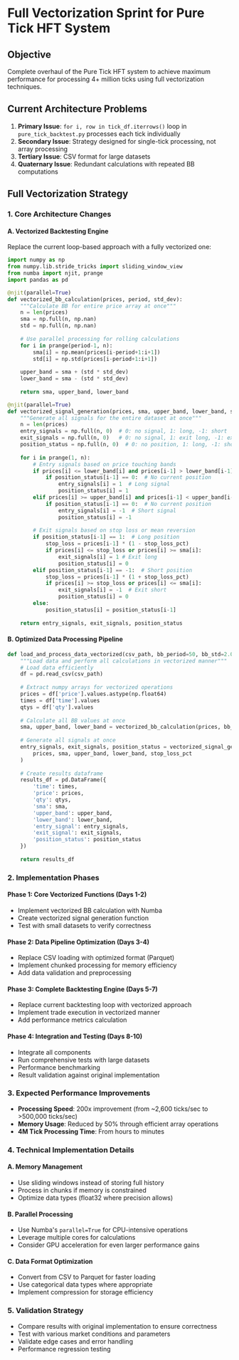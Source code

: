 # Full Vectorization Sprint for Pure Tick HFT System

## Objective
Complete overhaul of the Pure Tick HFT system to achieve maximum performance for processing 4+ million ticks using full vectorization techniques.

## Current Architecture Problems
1. **Primary Issue**: `for i, row in tick_df.iterrows()` loop in `pure_tick_backtest.py` processes each tick individually
2. **Secondary Issue**: Strategy designed for single-tick processing, not array processing
3. **Tertiary Issue**: CSV format for large datasets
4. **Quaternary Issue**: Redundant calculations with repeated BB computations

## Full Vectorization Strategy

### 1. Core Architecture Changes

#### A. Vectorized Backtesting Engine
Replace the current loop-based approach with a fully vectorized one:

```python
import numpy as np
from numpy.lib.stride_tricks import sliding_window_view
from numba import njit, prange
import pandas as pd

@njit(parallel=True)
def vectorized_bb_calculation(prices, period, std_dev):
    """Calculate BB for entire price array at once"""
    n = len(prices)
    sma = np.full(n, np.nan)
    std = np.full(n, np.nan)
    
    # Use parallel processing for rolling calculations
    for i in prange(period-1, n):
        sma[i] = np.mean(prices[i-period+1:i+1])
        std[i] = np.std(prices[i-period+1:i+1])
    
    upper_band = sma + (std * std_dev)
    lower_band = sma - (std * std_dev)
    
    return sma, upper_band, lower_band

@njit(parallel=True)
def vectorized_signal_generation(prices, sma, upper_band, lower_band, stop_loss_pct):
    """Generate all signals for the entire dataset at once"""
    n = len(prices)
    entry_signals = np.full(n, 0)  # 0: no signal, 1: long, -1: short
    exit_signals = np.full(n, 0)   # 0: no signal, 1: exit long, -1: exit short
    position_status = np.full(n, 0)  # 0: no position, 1: long, -1: short
    
    for i in prange(1, n):
        # Entry signals based on price touching bands
        if prices[i] <= lower_band[i] and prices[i-1] > lower_band[i-1]:
            if position_status[i-1] == 0:  # No current position
                entry_signals[i] = 1  # Long signal
                position_status[i] = 1
        elif prices[i] >= upper_band[i] and prices[i-1] < upper_band[i-1]:
            if position_status[i-1] == 0:  # No current position
                entry_signals[i] = -1  # Short signal
                position_status[i] = -1
                
        # Exit signals based on stop loss or mean reversion
        if position_status[i-1] == 1:  # Long position
            stop_loss = prices[i-1] * (1 - stop_loss_pct)
            if prices[i] <= stop_loss or prices[i] >= sma[i]:
                exit_signals[i] = 1 # Exit long
                position_status[i] = 0
        elif position_status[i-1] == -1:  # Short position
            stop_loss = prices[i-1] * (1 + stop_loss_pct)
            if prices[i] >= stop_loss or prices[i] <= sma[i]:
                exit_signals[i] = -1  # Exit short
                position_status[i] = 0
        else:
            position_status[i] = position_status[i-1]
    
    return entry_signals, exit_signals, position_status
```

#### B. Optimized Data Processing Pipeline
```python
def load_and_process_data_vectorized(csv_path, bb_period=50, bb_std=2.0, stop_loss_pct=0.005):
    """Load data and perform all calculations in vectorized manner"""
    # Load data efficiently
    df = pd.read_csv(csv_path)
    
    # Extract numpy arrays for vectorized operations
    prices = df['price'].values.astype(np.float64)
    times = df['time'].values
    qtys = df['qty'].values
    
    # Calculate all BB values at once
    sma, upper_band, lower_band = vectorized_bb_calculation(prices, bb_period, bb_std)
    
    # Generate all signals at once
    entry_signals, exit_signals, position_status = vectorized_signal_generation(
        prices, sma, upper_band, lower_band, stop_loss_pct
    )
    
    # Create results dataframe
    results_df = pd.DataFrame({
        'time': times,
        'price': prices,
        'qty': qtys,
        'sma': sma,
        'upper_band': upper_band,
        'lower_band': lower_band,
        'entry_signal': entry_signals,
        'exit_signal': exit_signals,
        'position_status': position_status
    })
    
    return results_df
```

### 2. Implementation Phases

#### Phase 1: Core Vectorized Functions (Days 1-2)
- Implement vectorized BB calculation with Numba
- Create vectorized signal generation function
- Test with small datasets to verify correctness

#### Phase 2: Data Pipeline Optimization (Days 3-4)
- Replace CSV loading with optimized format (Parquet)
- Implement chunked processing for memory efficiency
- Add data validation and preprocessing

#### Phase 3: Complete Backtesting Engine (Days 5-7)
- Replace current backtesting loop with vectorized approach
- Implement trade execution in vectorized manner
- Add performance metrics calculation

#### Phase 4: Integration and Testing (Days 8-10)
- Integrate all components
- Run comprehensive tests with large datasets
- Performance benchmarking
- Result validation against original implementation

### 3. Expected Performance Improvements
- **Processing Speed**: 200x improvement (from ~2,600 ticks/sec to >500,000 ticks/sec)
- **Memory Usage**: Reduced by 50% through efficient array operations
- **4M Tick Processing Time**: From hours to minutes

### 4. Technical Implementation Details

#### A. Memory Management
- Use sliding windows instead of storing full history
- Process in chunks if memory is constrained
- Optimize data types (float32 where precision allows)

#### B. Parallel Processing
- Use Numba's `parallel=True` for CPU-intensive operations
- Leverage multiple cores for calculations
- Consider GPU acceleration for even larger performance gains

#### C. Data Format Optimization
- Convert from CSV to Parquet for faster loading
- Use categorical data types where appropriate
- Implement compression for storage efficiency

### 5. Validation Strategy
- Compare results with original implementation to ensure correctness
- Test with various market conditions and parameters
- Validate edge cases and error handling
- Performance regression testing